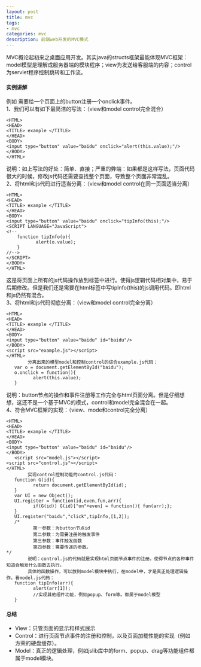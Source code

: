 ```yaml
---
layout: post
title: mvc
tags:
- mvc
categories: mvc
description: 前端web开发的MVC模式
---
```


<!-- more -->
MVC概论起初来之桌面应用开发。其实java的structs框架最能体现MVC框架：model模型是理解成服务器端的模块程序；view为发送给客服端的内容；control为servlet程序控制跳转和工作流。

#### 实例讲解
例如 需要给一个页面上的button注册一个onclick事件。<br>
1、我们可以有如下最简洁的写法：（view和model control完全混合）
```angularjs
<HTML>
<HEAD>
<TITLE> example </TITLE>
</HEAD>
<BODY>
<input type="button" value="baidu" onclick="alert(this.value);"/>
</BODY>
</HTML>
```
说明：如上写法的好处：简单、直接；严重的弊端：如果都是这样写法，页面代码很大的时候，修改js代码还需要查找整个页面，导致整个页面非常混乱。<br>
2、将html和js代码进行适当分离：（view和model control在同一页面适当分离）
```angularjs
<HTML>
<HEAD>
<TITLE> example </TITLE>
</HEAD>
<BODY>
<input type="button" value="baidu" onclick="tipInfo(this);"/>
<SCRIPT LANGUAGE="JavaScript">
<!--
    function tipInfo(o){
           alert(o.value);
    }
//-->
</SCRIPT>
</BODY>
</HTML>
```  
这是将页面上所有的js代码操作放到<script></script>标签中进行。使得js逻辑代码相对集中，易于后期修改。但是我们还是需要在html标签中写tipInfo(this)的js调用代码。即html和js仍然有混合。<br>
 3、将html和js代码彻底分离：（view和model control完全分离）
 ```angularjs
<HTML>
<HEAD>
<TITLE> example </TITLE>
</HEAD>
<BODY>
<input type="button" value="baidu" id="baidu"/>
</BODY>
<script src="example.js"></script>
</HTML>
         分离出来的模型model和控制control的综合example.js代码：
    var o = document.getElementById("baidu");
    o.onclick = function(){
           alert(this.value);
    }
```
说明：button节点的操作和事件注册等工作完全与html页面分离。但是仔细想想，这还不是一个基于MVC的模式，control和model完全混合在一起。<br>
 4、符合MVC框架的实现：（view、mode和control完全分离）
 ```angularjs
<HTML>
<HEAD>
<TITLE> example </TITLE>
</HEAD>
<BODY>
<input type="button" value="baidu" id="baidu"/>
</BODY>
    <script src="model.js"></script>
<script src="control.js"></script>
</HTML>
         实现control控制功能的control.js代码：
    function G(id){
           return document.getElementById(id);
    }
    var UI = new Object();
    UI.register = function(id,even,fun,arr){
           if(G(id)) G(id)["on"+even] = function(){ fun(arr);};
    }
    UI.register("baidu","click",tipInfo,[1,2]);
    /*
           第一参数：为button节点id
           第二参数：为需要注册的触发事件
           第三参数：事件触发函数
           第四参数：需要传递的参数。
*/
         说明：control.js的代码就是实现html页面节点事件的注册。使得节点的各种事件知道会触发什么函数去执行。
         具体的函数操作，可以放到model模块中执行，在model中，才是真正处理逻辑操作。看model.js代码：
    function tipInfo(arr){
           alert(arr[1]);
           //实现其他组件功能，例如popup、form等。都属于model模型
    }
```
#### 总结
- View：只管页面的显示和样式展示
- Control：进行页面节点事件的注册和控制，以及页面加载性能的实现（例如方荣的硬盘缓存）。
- Model：真正的逻辑处理，例如jslib库中的form、popup、drag等功能组件都属于model模块。



